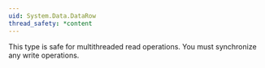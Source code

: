 ```yaml
---
uid: System.Data.DataRow
thread_safety: *content
---
```


This type is safe for multithreaded read operations. You must synchronize any write operations.



